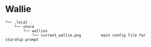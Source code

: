 # Wallie

```custom
└── .local
    └── share
        └── wallies
            └── current_wallie.png         main config file for starship prompt 
```
